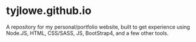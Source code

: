 # tyjlowe.github.io
A repository for my personal/portfolio website, built to get experience using Node.JS, HTML, CSS/SASS, JS, BootStrap4, and a few other tools. 
